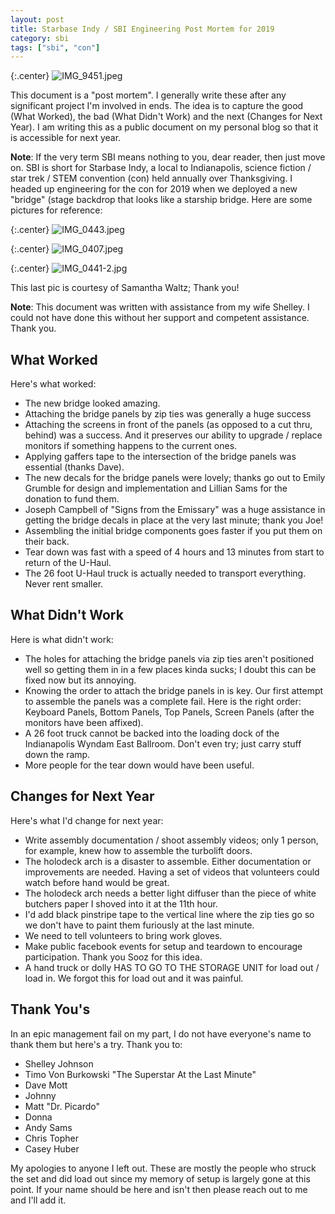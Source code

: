```yaml
---
layout: post
title: Starbase Indy / SBI Engineering Post Mortem for 2019
category: sbi
tags: ["sbi", "con"]
---
```

{:.center}
![IMG_9451.jpeg](/blog/assets/IMG_9451.jpeg)

This document is a "post mortem".  I generally write these after any significant project I'm involved in ends.  The idea is to capture the good (What Worked), the bad (What Didn't Work) and the next (Changes for Next Year).  I am writing this as a public document on my personal blog so that it is accessible for next year.

**Note**: If the very term SBI means nothing to you, dear reader, then just move on.  SBI is short for Starbase Indy, a local to Indianapolis, science fiction / star trek / STEM convention (con) held annually over Thanksgiving.  I headed up engineering for the con for 2019 when we deployed a new "bridge" (stage backdrop that looks like a starship bridge.  Here are some pictures for reference:

{:.center}
![IMG_0443.jpeg](/blog/assets/IMG_0443.jpeg)

{:.center}
![IMG_0407.jpeg](/blog/assets/IMG_0407.jpeg)

{:.center}
![IMG_0441-2.jpg](/blog/assets/IMG_0441-2.jpg)

This last pic is courtesy of Samantha Waltz; Thank you!

**Note**: This document was written with assistance from my wife Shelley.  I could not have done this without her support and competent assistance.  Thank you.

## What Worked

Here's what worked:

* The new bridge looked amazing.
* Attaching the bridge panels by zip ties was generally a huge success
* Attaching the screens in front of the panels (as opposed to a cut thru, behind) was a success.  And it preserves our ability to upgrade / replace monitors if something happens to the current ones. 
* Applying gaffers tape to the intersection of the bridge panels was essential (thanks Dave).
* The new decals for the bridge panels were lovely; thanks go out to Emily Grumble for design and implementation and Lillian Sams for the donation to fund them.
* Joseph Campbell of "Signs from the Emissary" was a huge assistance in getting the bridge decals in place at the very last minute; thank you Joe!
* Assembling the initial bridge components goes faster if you put them on their back.
* Tear down was fast with a speed of 4 hours and 13 minutes from start to return of the U-Haul.
* The 26 foot U-Haul truck is actually needed to transport everything.  Never rent smaller.

## What Didn't Work 

Here is what didn't work:

* The holes for attaching the bridge panels via zip ties aren't positioned well so getting them in in a few places kinda sucks; I doubt this can be fixed now but its annoying.
* Knowing the order to attach the bridge panels in is key.  Our first attempt to assemble the panels was a complete fail.  Here is the right order: Keyboard Panels, Bottom Panels, Top Panels, Screen Panels (after the monitors have been affixed).
* A 26 foot truck cannot be backed into the loading dock of the Indianapolis Wyndam East Ballroom.  Don't even try; just carry stuff down the ramp.
* More people for the tear down would have been useful.

## Changes for Next Year

Here's what I'd change for next year:

* Write assembly documentation / shoot assembly videos; only 1 person, for example, knew how to assemble the turbolift doors.
* The holodeck arch is a disaster to assemble.  Either documentation or improvements are needed.  Having a set of videos that volunteers could watch before hand would be great.
* The holodeck arch needs a better light diffuser than the piece of white butchers paper I shoved into it at the 11th hour.
* I'd add black pinstripe tape to the vertical line where the zip ties go so we don't have to paint them furiously at the last minute.
* We need to tell volunteers to bring work gloves.
* Make public facebook events for setup and teardown to encourage participation.  Thank you Sooz for this idea.
* A hand truck or dolly HAS TO GO TO THE STORAGE UNIT for load out / load in. We forgot this for load out and it was painful.

## Thank You's

In an epic management fail on my part, I do not have everyone's name to thank them but here's a try.  Thank you to:

* Shelley Johnson
* Timo Von Burkowski "The Superstar At the Last Minute"
* Dave Mott
* Johnny
* Matt "Dr. Picardo"
* Donna
* Andy Sams
* Chris Topher
* Casey Huber

My apologies to anyone I left out.  These are mostly the people who struck the set and did load out since my memory of setup is largely gone at this point.  If your name should be here and isn't then please reach out to me and I'll add it.


